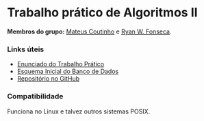 # Trabalho prático de Algoritmos II

**Membros do grupo:**
[Mateus Coutinho](mailto:maateus.coutinho@gmail.com) e
[Ryan W. Fonseca](mailto:ryanfonseca183@gmail.com).

<!--  Adicionar coisas aqui -->

### Links úteis

* [Enunciado do Trabalho Prático](https://github.com/mcoutinhof/sistema-hotel/blob/main/Enunciado_TP_2021_2.pdf)
* [Esquema Inicial do Banco de Dados](https://prnt.sc/20xe9xu)
* [Repositório no GitHub](https://github.com/mcoutinhof/sistema-hotel)

### Compatibilidade

Funciona no Linux e talvez outros sistemas POSIX.
